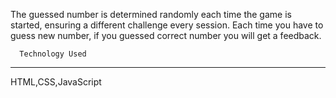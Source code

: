 The guessed number is determined randomly each time the game is started, ensuring a different challenge every session.
Each time you have to guess new number, if you guessed correct number you will get a feedback.

      Technology Used
---------------------------
   HTML,CSS,JavaScript
